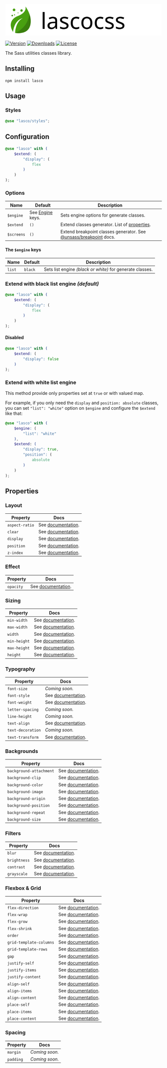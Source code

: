 <div align="center">

![Lasco](.github/banner.svg)

</div>

[![Version](https://flat.badgen.net/npm/v/lasco)](https://www.npmjs.com/package/lasco)
[![Downloads](https://flat.badgen.net/npm/dt/lasco)](https://www.npmjs.com/package/lasco)
[![License](https://flat.badgen.net/npm/license/lasco)](https://www.npmjs.com/package/lasco)

The Sass utilities classes library.

## Installing

```shell
npm install lasco
```

## Usage

### Styles

```scss
@use "lasco/styles";
```

## Configuration

```scss
@use "lasco" with (
    $extend: (
        "display": (
            flex
        )
    )
);
```

### Options

| Name       | Default                              | Description                                                                                               |
|------------|--------------------------------------|-----------------------------------------------------------------------------------------------------------|
| `$engine`  | See [Engine](#the-engine-keys) keys. | Sets engine options for generate classes.                                                                 |
| `$extend`  | `()`                                 | Extend classes generator. List of [properties](#properties).                                              |
| `$screens` | `()`                                 | Extend breakpoint classes generator. See [@unsass/breakpoint](https://github.com/unsass/breakpoint) docs. |

#### The `$engine` keys

| Name   | Default | Description                                               |
|--------|---------|-----------------------------------------------------------|
| `list` | `black` | Sets list engine _(black or white)_ for generate classes. |

### Extend with black list engine _(default)_

```scss
@use "lasco" with (
    $extend: (
        "display": (
            flex
        )
    )
);
```

#### Disabled

```scss
@use "lasco" with (
    $extend: (
        "display": false
    )
);
```

### Extend with white list engine

This method provide only properties set at `true` or with valued map.

For example, if you only need the `display` and `position: absolute` classes, you can set `"list": "white"` option
on `$engine` and configure the `$extend` like that:

```scss
@use "lasco" with (
    $engine: (
        "list": "white"
    ),
    $extend: (
        "display": true,
        "position": (
            absolute
        )
    )
);
```

## Properties

### Layout

| Property       | Docs                                           |
|----------------|------------------------------------------------|
| `aspect-ratio` | See [documentation](/src/aspect-ratio#readme). |
| `clear`        | See [documentation](/src/clear#readme).        |
| `display`      | See [documentation](/src/display#readme).      |
| `position`     | See [documentation](/src/position#readme).     |
| `z-index`      | See [documentation](/src/z-index#readme).      |

### Effect

| Property  | Docs                                      |
|-----------|-------------------------------------------|
| `opacity` | See [documentation](/src/opacity#readme). |

### Sizing

| Property     | Docs                                         |
|--------------|----------------------------------------------|
| `min-width`  | See [documentation](/src/min-width#readme).  |
| `max-width`  | See [documentation](/src/max-width#readme).  |
| `width`      | See [documentation](/src/width#readme).      |
| `min-height` | See [documentation](/src/min-height#readme). |
| `max-height` | See [documentation](/src/max-height#readme). |
| `height`     | See [documentation](/src/height#readme).     |

### Typography

| Property          | Docs                                             |
|-------------------|--------------------------------------------------|
| `font-size`       | _Coming soon._                                   |
| `font-style`      | See [documentation](/src/font-style#readme).     |
| `font-weight`     | See [documentation](/src/font-weight#readme).    |
| `letter-spacing`  | _Coming soon._                                   |
| `line-height`     | _Coming soon._                                   |
| `text-align`      | See [documentation](/src/text-align#readme).     |
| `text-decoration` | _Coming soon._                                   |
| `text-transform`  | See [documentation](/src/text-transform#readme). |

### Backgrounds

| Property                | Docs                                                    |
|-------------------------|---------------------------------------------------------|
| `background-attachment` | See [documentation](/src/background-attachment#readme). |
| `background-clip`       | See [documentation](/src/background-clip#readme).       |
| `background-color`      | See [documentation](/src/background-color#readme).      |
| `background-image`      | See [documentation](/src/background-image#readme).      |
| `background-origin`     | See [documentation](/src/background-origin#readme).     |
| `background-position`   | See [documentation](/src/background-position#readme).   |
| `background-repeat`     | See [documentation](/src/background-repeat#readme).     |
| `background-size`       | See [documentation](/src/background-size#readme).       |

### Filters

| Property     | Docs                                         |
|--------------|----------------------------------------------|
| `blur`       | See [documentation](/src/blur#readme).       |
| `brightness` | See [documentation](/src/brightness#readme). |
| `contrast`   | See [documentation](/src/contrast#readme).   |
| `grayscale`  | See [documentation](/src/grayscale#readme).  |

### Flexbox & Grid

| Property                | Docs                                                    |
|-------------------------|---------------------------------------------------------|
| `flex-direction`        | See [documentation](/src/flex-direction#readme).        |
| `flex-wrap`             | See [documentation](/src/flex-wrap#readme).             |
| `flex-grow`             | See [documentation](/src/flex-grow#readme).             |
| `flex-shrink`           | See [documentation](/src/flex-shrink#readme).           |
| `order`                 | See [documentation](/src/order#readme).                 |
| `grid-template-columns` | See [documentation](/src/grid-template-columns#readme). |
| `grid-template-rows`    | See [documentation](/src/grid-template-rows#readme).    |
| `gap`                   | See [documentation](/src/gap#readme).                   |
| `justify-self`          | See [documentation](/src/justify-self#readme).          |
| `justify-items`         | See [documentation](/src/justify-items#readme).         |
| `justify-content`       | See [documentation](/src/justify-content#readme).       |
| `align-self`            | See [documentation](/src/align-self#readme).            |
| `align-items`           | See [documentation](/src/align-items#readme).           |
| `align-content`         | See [documentation](/src/align-content#readme).         |
| `place-self`            | See [documentation](/src/place-self#readme).            |
| `place-items`           | See [documentation](/src/place-items#readme).           |
| `place-content`         | See [documentation](/src/place-content#readme).         |

### Spacing

| Property  | Docs           |
|-----------|----------------|
| `margin`  | _Coming soon._ |
| `padding` | _Coming soon._ |
